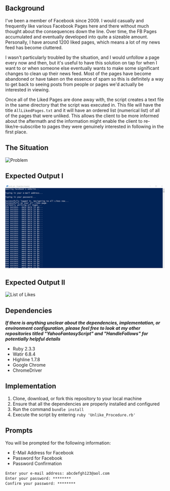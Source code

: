 ## Background

I've been a member of Facebook since 2009. I would casually and frequently like various Facebook Pages here and there without much thought about the consequences down the line. Over time, the FB Pages accumulated and eventually developed into quite a sizeable amount. Personally, I have around 1200 liked pages, which means a lot of my news feed has become cluttered.

I wasn't particularly troubled by the situation, and I would unfollow a page every now and then, but it's useful to have this solution on tap for when I want to or when someone else eventually wants to make some significant changes to clean up their news feed. Most of the pages have become abandoned or have taken on the essence of spam so this is definitely a way to get back to seeing posts from people or pages we'd actually be interested in viewing.

Once all of the Liked Pages are done away with, the script creates a text file in the same directory that the script was executed in. This file will have the title `AllLikedPages.txt` and it will have an ordered list (numerical list) of all of the pages that were unliked. This allows the client to be more informed about the aftermath and the information might enable the client to re-like/re-subscribe to pages they were genuinely interested in following in the first place.

## The Situation

![Problem](Misc/FBLikesDisplay.gif)

## Expected Output I

![Solution](Misc/FBLikesOutput.gif)

## Expected Output II

![List of Likes](Misc/FBLikesOutputTextFile.gif)

## Dependencies
***If there is anything unclear about the dependencies, implementation, or environment configuration, please feel free to look at my other repositories titled "YahooFantasyScript" and "HandleFollows" for potentially helpful details***

- Ruby 2.3.3
- Watir 6.8.4
- Highline 1.7.8
- Google Chrome
- ChromeDriver

## Implementation

1) Clone, download, or fork this repository to your local machine
2) Ensure that all the dependencies are properly installed and configured
3) Run the command `bundle install`
4) Execute the script by entering `ruby 'Unlike_Procedure.rb'`

## Prompts

You will be prompted for the following information:
- E-Mail Address for Facebook
- Password for Facebook
- Password Confirmation

```
Enter your e-mail address: abcdefgh123@aol.com
Enter your password: ********
Confirm your password: ********
```
